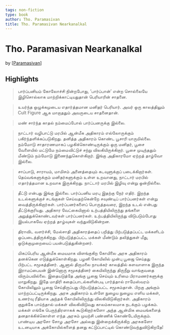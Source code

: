 ```yaml
---
tags: non-fiction
type: book
author: Tho. Paramasivan
title: Tho. Paramasivan Nearkanalkal
---
```


# Tho. Paramasivan Nearkanalkal
by [[Paramasivan]]

## Highlights
> பார்ப்பனியம் கோலோச்சி நின்றபோது, ‘பார்ப்பான்’ என்ற சொல்லையே இழிசொல்லாக மாற்றிக்காட்டியதுதான் பெரியாரின் சாதனை.

> உயர்ந்த ஒழுக்கமுடைய எதார்த்தமான மனிதர் பெரியார். அவர் ஒரு காலத்திலும் Cult Figure ஆக மாறாததும் அவருடைய சாதனைதான்.

> மண் சார்ந்த காதல் நம்மைப்போல் பார்ப்பனருக்கு இல்லை.

> நாட்டார் வழிபாட்டு மரபில் ஆன்மீக அதிகாரம் எல்லோருக்கும் பகிர்ந்தளிக்கப்படுகிறது. தனித்த அதிகாரம் கொண்ட பூசாரி யாருமில்லை. நம்மோடு சாதாரணமாகப் பழகிக்கொண்டிருக்கும் ஒரு மனிதர், பூசை வேளையில் மட்டுமே நம்மைவிட்டுச் சற்று விலகியிருக்கிறார். பூசை முடிந்ததும் மீண்டும் நம்மோடு இணைந்துகொள்கிறார். இங்கு அதிகாரமோ ஏற்றத் தாழ்வோ இல்லை.

> சாப்பாடு, சாராயம், மாமிசம் அனைத்தையும் கடவுளுக்குப் படைக்கிறார்கள். தெய்வங்களுக்கும் மனிதர்களுக்கும் உள்ள உறவானது, நாட்டார் மரபில் எதார்த்தமான உறவாக இருக்கிறது. நாட்டார் மரபில் இழிவு என்று ஒன்றில்லை.

> தீட்டு் என்பது இங்கு இல்லை. பார்ப்பனிய மரபு இதற்கு நேர் எதிர். இறந்த உடல்களுக்குச் சடங்குகள் செய்வதற்கென்றே சவுண்டிப் பார்ப்பனர்கள் என்று வைத்திருக்கிறார்கள். பார்ப்பனர்களைப் பொருத்தவரை, இறந்த உடல் என்பது தீட்டுக்குரியது. அதிகார வேட்கையினால் உற்பத்தியிலிருந்து தங்களை அறுத்துக்கொண்டவர்கள் பார்ப்பனர்கள். உற்பத்தியிலிருந்து விடுபடும்போது இயல்பாகவே ஏற்றத் தாழ்வுகள் வந்துவிடுகின்றன.

> திராவிட வளர்ச்சி, மேல்சாதி அதிகாரத்தைப் பறித்து பிற்படுத்தப்பட்ட மக்களிடம் ஒப்படைத்திருக்கிறது. பிற்படுத்தப்பட்ட மக்கள் மீண்டும் தலித்துகள் மீது, ஒடுக்குமுறையைப் பயன்படுத்துகின்றனர்.

> மிகப்பெரிய ஆன்மீக மையமாக விளங்குகிற கோயிலை அரசு அதிகாரம் தனக்கென எடுத்துக்கொள்கிறது. பழனி கோயிலில் முன்பு பூஜை செய்தது பிற்பட்ட சமூகத்தினர். ஆனால் திருமலை நாயக்கர் காலத்தில் களவாளாக இருந்த இராமப்பையன் இன்னொரு சமூகத்தினர் கையிலிருந்து திருநீறு வாங்குவதை விரும்பவில்லை. இதையடுத்தே அங்கு பூஜை செய்யும் உரிமை பிராமணர்களுக்கு மாறுகிறது. இதே மாதிரி கதைப்பாடல்களின்படி பார்த்தால் ராமேஸ்வரம் கோயிலிலும் பூஜை செய்திருப்பது பிற்படுத்தப்பட்ட சமூகம்தான். பிறகு அங்கும் மாற்றப்பட்டிருக்கிறது. அரசு அதிகாரம் உள்ளே நுழைய நுழைய எளிய மக்கள், உணர்வு ரீதியாக அந்தக் கோயிலிலிருந்து விலகிவிடுகிறார்கள். அதிகாரம் குறுக்கே பாய்ந்தால் மக்கள் விலகிவிடுவது காலம்காலமாக நடக்கும் பழக்கம். மக்கள் எங்கே பெருந்திரளாகக் கூடுகிறார்களோ அந்த ஆன்மிக மையங்களைத் தனதாக்கிக்கொள்ள எந்த அரசும் முயற்சி பண்ணிக் கொண்டேயிருக்கும். பாண்டிய அரசோ சோழ அரசோ அல்லது இன்றைக்கிருக்கிற அரசுகளோ உடனடியாக அக்கோயில்களைத் தனது கட்டுப்பாட்டில் கொண்டுவந்துவிடுகிறதே!


[//begin]: # "Autogenerated link references for markdown compatibility"
[Paramasivan]: ../authors/Paramasivan.md "Tho. Paramasivan"
[//end]: # "Autogenerated link references"